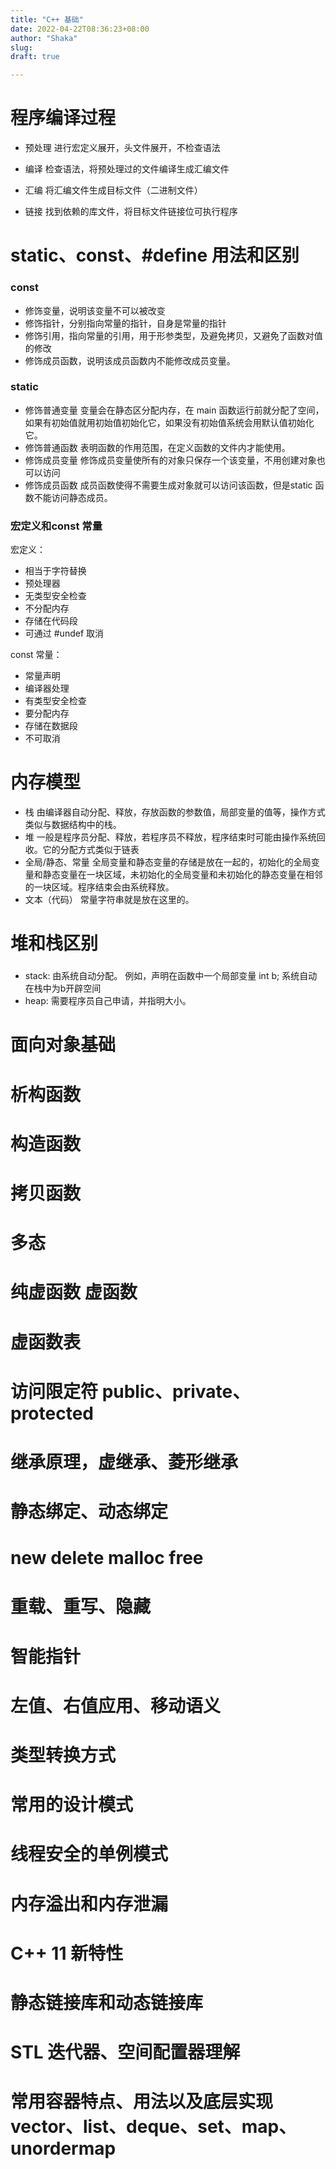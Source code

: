 ```yaml
---
title: "C++ 基础"
date: 2022-04-22T08:36:23+08:00
author: "Shaka"
slug: 
draft: true

---
```


# 程序编译过程

- 预处理
  进行宏定义展开，头文件展开，不检查语法

- 编译
  检查语法，将预处理过的文件编译生成汇编文件

- 汇编
  将汇编文件生成目标文件（二进制文件）

- 链接
  找到依赖的库文件，将目标文件链接位可执行程序

# static、const、#define 用法和区别

### const

- 修饰变量，说明该变量不可以被改变
- 修饰指针，分别指向常量的指针，自身是常量的指针
- 修饰引用，指向常量的引用，用于形参类型，及避免拷贝，又避免了函数对值的修改
- 修饰成员函数，说明该成员函数内不能修改成员变量。

### static 

- 修饰普通变量
  变量会在静态区分配内存，在 main 函数运行前就分配了空间，如果有初始值就用初始值初始化它，如果没有初始值系统会用默认值初始化它。
- 修饰普通函数
  表明函数的作用范围，在定义函数的文件内才能使用。
- 修饰成员变量
  修饰成员变量使所有的对象只保存一个该变量，不用创建对象也可以访问
- 修饰成员函数
  成员函数使得不需要生成对象就可以访问该函数，但是static 函数不能访问静态成员。

### 宏定义和const 常量

宏定义：
- 相当于字符替换
- 预处理器
- 无类型安全检查
- 不分配内存
- 存储在代码段
- 可通过 #undef 取消

const 常量：
- 常量声明
- 编译器处理
- 有类型安全检查
- 要分配内存
- 存储在数据段
- 不可取消

# 内存模型

- 栈
  由编译器自动分配、释放，存放函数的参数值，局部变量的值等，操作方式类似与数据结构中的栈。
- 堆
  一般是程序员分配、释放，若程序员不释放，程序结束时可能由操作系统回收。它的分配方式类似于链表
- 全局/静态、常量
  全局变量和静态变量的存储是放在一起的，初始化的全局变量和静态变量在一块区域，未初始化的全局变量和未初始化的静态变量在相邻的一块区域。程序结束会由系统释放。
- 文本（代码）
  常量字符串就是放在这里的。

# 堆和栈区别

### 
* stack: 由系统自动分配。 例如，声明在函数中一个局部变量 int b; 系统自动在栈中为b开辟空间 
* heap: 需要程序员自己申请，并指明大小。

# 面向对象基础


# 析构函数

# 构造函数


# 拷贝函数

# 多态

# 纯虚函数 虚函数

# 虚函数表


# 访问限定符 public、private、protected


# 继承原理，虚继承、菱形继承


# 静态绑定、动态绑定


# new delete malloc free

# 重载、重写、隐藏


# 智能指针


# 左值、右值应用、移动语义

# 类型转换方式


# 常用的设计模式


# 线程安全的单例模式


# 内存溢出和内存泄漏


# C++ 11 新特性

# 静态链接库和动态链接库


# STL 迭代器、空间配置器理解


# 常用容器特点、用法以及底层实现 vector、list、deque、set、map、unordermap

